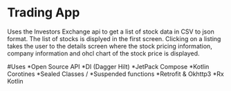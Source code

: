 # Trading App

Uses the Investors Exchange api to get a list of stock data in CSV to json format. 
The list of stocks is displyed in the first screen. Clicking on a listing takes the user to the details screen where the stock pricing information, 
company information and ohcl chart of the stock price is displayed.

#Uses
*Open Source API
*DI (Dagger Hilt)
*JetPack Compose
*Kotlin Corotines
*Sealed Classes /
*Suspended functions
*Retrofit & Okhttp3
*Rx Kotlin
